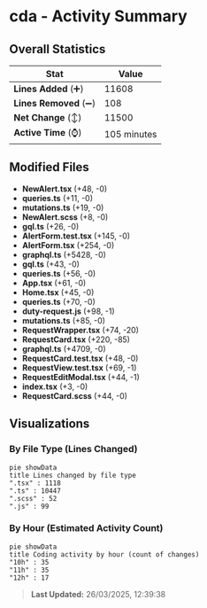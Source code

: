# cda - Activity Summary 

## Overall Statistics

| Stat                   | Value                                                             |
| ---------------------- | ----------------------------------------------------------------- |
| **Lines Added** (➕)   | 11608                                          |
| **Lines Removed** (➖) | 108                                        |
| **Net Change** (↕)    | 11500                |
| **Active Time** (⌚)   | 105 minutes |


## Modified Files
- **NewAlert.tsx** (+48, -0)
- **queries.ts** (+11, -0)
- **mutations.ts** (+19, -0)
- **NewAlert.scss** (+8, -0)
- **gql.ts** (+26, -0)
- **AlertForm.test.tsx** (+145, -0)
- **AlertForm.tsx** (+254, -0)
- **graphql.ts** (+5428, -0)
- **gql.ts** (+43, -0)
- **queries.ts** (+56, -0)
- **App.tsx** (+61, -0)
- **Home.tsx** (+45, -0)
- **queries.ts** (+70, -0)
- **duty-request.js** (+98, -1)
- **mutations.ts** (+85, -0)
- **RequestWrapper.tsx** (+74, -20)
- **RequestCard.tsx** (+220, -85)
- **graphql.ts** (+4709, -0)
- **RequestCard.test.tsx** (+48, -0)
- **RequestView.test.tsx** (+69, -1)
- **RequestEditModal.tsx** (+44, -1)
- **index.tsx** (+3, -0)
- **RequestCard.scss** (+44, -0)

## Visualizations

### By File Type (Lines Changed)

```mermaid
pie showData
title Lines changed by file type
".tsx" : 1118
".ts" : 10447
".scss" : 52
".js" : 99
```

### By Hour (Estimated Activity Count)

```mermaid
pie showData
title Coding activity by hour (count of changes)
"10h" : 35
"11h" : 35
"12h" : 17
```


> **Last Updated:** 26/03/2025, 12:39:38